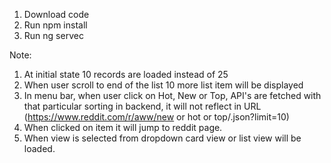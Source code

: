 1. Download code
2. Run npm install
3. Run ng servec

Note:
1. At initial state 10 records are loaded instead of 25
2. When user scroll to end of the list 10 more list item will be displayed
3. In menu bar, when user click on Hot, New or Top, API's are fetched with that particular sorting in backend, it will not reflect in URL (https://www.reddit.com/r/aww/new or hot or top/.json?limit=10)
4. When clicked on item it will jump to reddit page.
5. When view is selected from dropdown card view or list view will be loaded.
